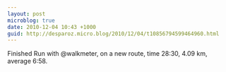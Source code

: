```yaml
---
layout: post
microblog: true
date: 2010-12-04 10:43 +1000
guid: http://desparoz.micro.blog/2010/12/04/t10856794599464960.html
---
```

Finished Run with @walkmeter, on a new route, time 28:30, 4.09 km, average 6:58.

